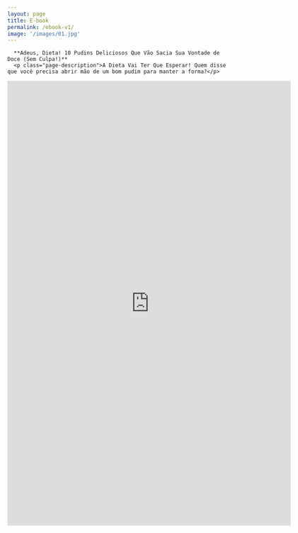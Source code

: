 ```yaml
---
layout: page
title: E-book
permalink: /ebook-v1/
image: '/images/01.jpg'
---
```


<div class="form-box">
  <div class="contact-head">
    
      **Adeus, Dieta! 10 Pudins Deliciosos Que Vão Sacia Sua Vontade de Doce (Sem Culpa!)**    
      <p class="page-description">A Dieta Vai Ter Que Esperar! Quem disse que você precisa abrir mão de um bom pudim para manter a forma?</p> 
    
  </div>
  <iframe src="https://docs.google.com/forms/d/e/1FAIpQLScUl8nWXHyxJCZw7gwoXQpp-SQqyH9fTsrOVwi09jEt2DZU7w/viewform?embedded=true" loading="lazy" width="640" height="1004" frameborder="0" marginheight="0" marginwidth="0">Carregando…</iframe>
</div>
